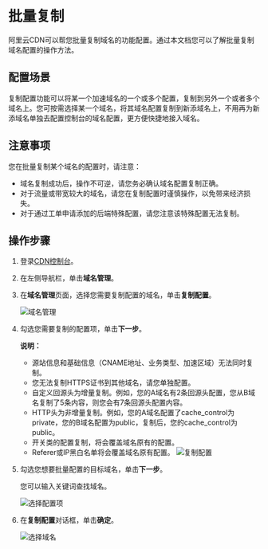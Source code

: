 # 批量复制

阿里云CDN可以帮您批量复制域名的功能配置。通过本文档您可以了解批量复制域名配置的操作方法。

## 配置场景

复制配置功能可以将某一个加速域名的一个或多个配置，复制到另外一个或者多个域名上。您可按需选择某一个域名，将其域名配置复制到新添域名上，不用再为新添域名单独去配置控制台的域名配置，更方便快捷地接入域名。

## 注意事项

您在批量复制某个域名的配置时，请注意：

-   域名复制成功后，操作不可逆，请您务必确认域名配置复制正确。
-   对于流量或带宽较大的域名，请您在复制配置时谨慎操作，以免带来经济损失。
-   对于通过工单申请添加的后端特殊配置，请您注意该特殊配置无法复制。

## 操作步骤

1.  登录[CDN控制台](https://cdn.console.aliyun.com)。

2.  在左侧导航栏，单击**域名管理**。

3.  在**域名管理**页面，选择您需要复制配置的域名，单击**复制配置**。

    ![域名管理](https://static-aliyun-doc.oss-accelerate.aliyuncs.com/assets/img/zh-CN/2464788951/p64602.png)

4.  勾选您需要复制的配置项，单击**下一步**。

    **说明：**

    -   源站信息和基础信息（CNAME地址、业务类型、加速区域）无法同时复制。
    -   您无法复制HTTPS证书到其他域名，请您单独配置。
    -   自定义回源头为增量复制。例如，您的A域名有2条回源头配置，您从B域名复制了5条内容，则您会有7条回源头配置内容。
    -   HTTP头为非增量复制。例如，您的A域名配置了cache\_control为private，您的B域名配置为public，复制后，您的cache\_control为public。
    -   开关类的配置复制，将会覆盖域名原有的配置。
    -   Referer或IP黑白名单将会覆盖域名原有配置。
    ![复制配置](https://static-aliyun-doc.oss-accelerate.aliyuncs.com/assets/img/zh-CN/2464788951/p8715.png)

5.  勾选您想要批量配置的目标域名，单击**下一步**。

    您可以输入关键词查找域名。

    ![选择配置项](https://static-aliyun-doc.oss-accelerate.aliyuncs.com/assets/img/zh-CN/5656909951/p8716.png)

6.  在**复制配置**对话框，单击**确定**。

    ![选择域名](https://static-aliyun-doc.oss-accelerate.aliyuncs.com/assets/img/zh-CN/5656909951/p8717.png)


